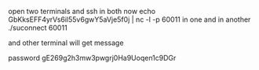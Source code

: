 open two terminals and ssh in both
now echo GbKksEFF4yrVs6il55v6gwY5aVje5f0j | nc -l -p 60011 
in one
and in another
./suconnect 60011

and other terminal will get message

password gE269g2h3mw3pwgrj0Ha9Uoqen1c9DGr
